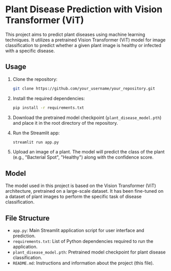 # Plant Disease Prediction with Vision Transformer (ViT)

This project aims to predict plant diseases using machine learning techniques. It utilizes a pretrained Vision Transformer (ViT) model for image classification to predict whether a given plant image is healthy or infected with a specific disease.

## Usage

1. Clone the repository:

    ```bash
    git clone https://github.com/your_username/your_repository.git
    ```

2. Install the required dependencies:

    ```bash
    pip install -r requirements.txt
    ```

3. Download the pretrained model checkpoint (`plant_disease_model.pth`) and place it in the root directory of the repository.

4. Run the Streamlit app:

    ```bash
    streamlit run app.py
    ```

5. Upload an image of a plant. The model will predict the class of the plant (e.g., "Bacterial Spot", "Healthy") along with the confidence score.

## Model

The model used in this project is based on the Vision Transformer (ViT) architecture, pretrained on a large-scale dataset. It has been fine-tuned on a dataset of plant images to perform the specific task of disease classification.

## File Structure

- `app.py`: Main Streamlit application script for user interface and prediction.
- `requirements.txt`: List of Python dependencies required to run the application.
- `plant_disease_model.pth`: Pretrained model checkpoint for plant disease classification.
- `README.md`: Instructions and information about the project (this file).

